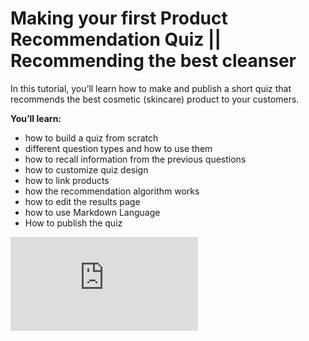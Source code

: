 # Making your first Product Recommendation Quiz || Recommending the best cleanser

In this tutorial, you’ll learn how to make and publish a short quiz that recommends the best cosmetic (skincare) product to your customers.

**You’ll learn:**

- how to build a quiz from scratch
- different question types and how to use them
- how to recall information from the previous questions
- how to customize quiz design
- how to link products
- how the recommendation algorithm works
- how to edit the results page
- how to use Markdown Language
- How to publish the quiz

<div class="videoWrapper">
<iframe src="https://www.youtube.com/embed/gXht4-d-k-k" frameborder="0" allow="accelerometer; autoplay; clipboard-write; encrypted-media; gyroscope; picture-in-picture" allowfullscreen></iframe>
</div>